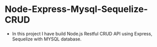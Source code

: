 # Node-Express-Mysql-Sequelize-CRUD

- In this project I have build Node.js Restful CRUD API using Express, Sequelize with MYSQL database.